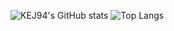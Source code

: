 ![KEJ94's GitHub stats](https://github-readme-stats.vercel.app/api?username=KEJ94&theme=react&show_icons=true)
![Top Langs](https://github-readme-stats.vercel.app/api/top-langs/?username=KEJ94&layout=compact&theme=react)

